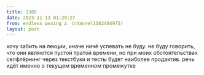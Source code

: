 ```yaml
---
title: 1385
date: 2023-11-13 01:29:27
from: endless шизing ⍼ (channel1162404975)
layout: post
---
```


хочу забить на лекции, иначе ничё успевать не буду. не буду говорить, что они являются пустой тратой времени, но при моих обстоятельствах селфлёрнинг через текстбуки и тесты будет наиболее продактив. речь идёт именно о текущем временном промежутке
